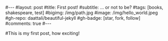 #---
#layout: post
#title: First post!
#subtitle: ... or not to be?
#tags: [books, shakespeare, test]
#bigimg: /img/path.jpg
#image: /img/hello_world.jpeg
#gh-repo: daattali/beautiful-jekyll
#gh-badge: [star, fork, follow]
#comments: true
#---

#This is my first post, how exciting!
